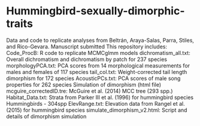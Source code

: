 # Hummingbird-sexually-dimorphic-traits
Data and code to replicate analyses from Beltrán, Araya-Salas, Parra, Stiles, and Rico-Gevara. Manuscript submitted
This repository includes:
Code_ProcB: R code to replicate MCMCglmm models
dichromatism_all.txt: Overall dichromatism and dichromatism by patch for 237 species
morphologyPCA.txt: PCA scores from 14 morphological measurements for males and females of 117 species
tail_col.txt: Weight-corrected tail length dimorphism for 172 species
AcousticPCs.txt: PCA scores of male song properties for 262 species
Simulation of dimorphism (html file)
mcguire_correctedID.tre: McGuire et al. (2014) MCC tree (293 spp.)
Habitat_Data.txt: Strata from Parker III et al. (1996) for hummingbird species
Hummingbirds - 304spp ElevRange.txt: Elevation data from Rangel et al. (2015) for hummingbird species
simulate_dimorphism_v2.html: Script and details of dimorphism simulation

